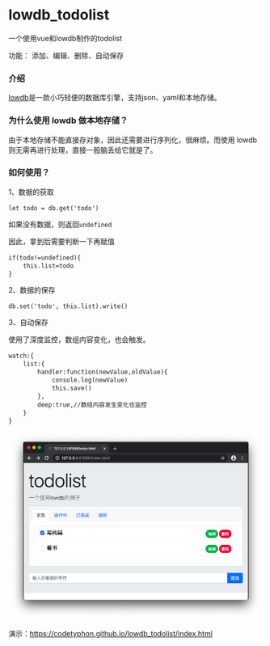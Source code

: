# lowdb_todolist

一个使用vue和lowdb制作的todolist

功能： 添加、编辑、删除、自动保存

### 介绍

[lowdb](https://github.com/typicode/lowdb)是一款小巧轻便的数据库引擎，支持json、yaml和本地存储。

### 为什么使用 lowdb 做本地存储？

由于本地存储不能直接存对象，因此还需要进行序列化，很麻烦。而使用 lowdb 则无需再进行处理，直接一股脑丢给它就是了。

### 如何使用？

1、数据的获取

```
let todo = db.get('todo')
```

如果没有数据，则返回`undefined`

因此，拿到后需要判断一下再赋值

```
if(todo!=undefined){
    this.list=todo
}
```

2、数据的保存

```
db.set('todo', this.list).write()
```

3、自动保存

使用了深度监控，数组内容变化，也会触发。

```
watch:{
    list:{
        handler:function(newValue,oldValue){
            console.log(newValue)
            this.save()
        },
        deep:true,//数组内容发生变化也监控
    }
}
```

![](todo_demo.png)

演示：https://codetyphon.github.io/lowdb_todolist/index.html


